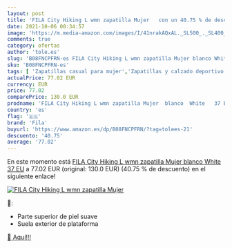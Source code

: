 ```yaml
---
layout: post
title: 'FILA City Hiking L wmn zapatilla Mujer   con un 40.75 % de descuento'
date: 2021-10-06 00:34:57
image: 'https://m.media-amazon.com/images/I/41nrakAQxAL._SL500_._SL400_.jpg'
comments: true
category: ofertas
author: 'tole.es'
slug: 'B08FNCPFRN-es FILA City Hiking L wmn zapatilla Mujer blanco White 37 EU'
sku: 'B08FNCPFRN-es'
tags: [ 'Zapatillas casual para mujer','Zapatillas y calzado deportivo para mujer','Zapatos','Zapatos para mujer','Zapatos y complementos','fila','zapatilla', ]
actualPrice: 77.02 EUR
currency: EUR
price: 77.02
comparePrice: 130.0 EUR
prodname: 'FILA City Hiking L wmn zapatilla Mujer  blanco  White   37 EU'
country: 'es'
flag: '🇪🇸'
brand: 'Fila'
buyurl: 'https://www.amazon.es/dp/B08FNCPFRN/?tag=tolees-21'
descuento: '40.75'
average: '77.02'
---
```


En este momento está [FILA City Hiking L wmn zapatilla Mujer  blanco  White   37 EU](https://www.amazon.es/dp/B08FNCPFRN/?tag=tolees-21) a 77.02 EUR (original: 130.0 EUR) (40.75 %  de descuento) en el siguiente enlace!

[![FILA City Hiking L wmn zapatilla Mujer  ](https://m.media-amazon.com/images/I/41nrakAQxAL._SL500_._SL400_.jpg)](https://www.amazon.es/dp/B08FNCPFRN/?tag=tolees-21)

🔎:

- Parte superior de piel suave
- Suela exterior de plataforma

[🛒 Aquí!!!](https://www.amazon.es/dp/B08FNCPFRN/?tag=tolees-21)
